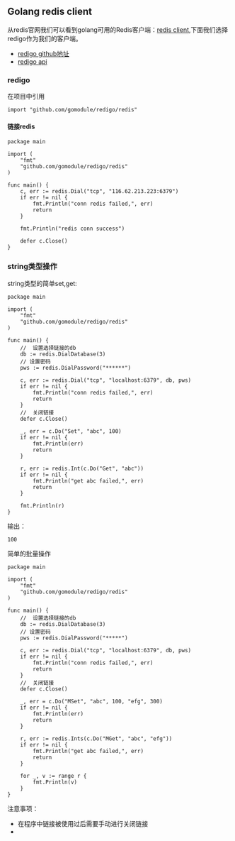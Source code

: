 ## Golang redis client
从redis官网我们可以看到golang可用的Redis客户端：[redis client](https://redis.io/clients#go),下面我们选择redigo作为我们的客户端。
* [redigo github地址](https://github.com/gomodule/redigo)
* [redigo api](https://godoc.org/github.com/gomodule/redigo/redis)

### redigo
在项目中引用
```
import "github.com/gomodule/redigo/redis"
```
#### 链接redis
```
package main

import (
	"fmt"
	"github.com/gomodule/redigo/redis"
)

func main() {
	c, err := redis.Dial("tcp", "116.62.213.223:6379")
	if err != nil {
		fmt.Println("conn redis failed,", err)
		return
	}

	fmt.Println("redis conn success")

	defer c.Close()
}
```
### string类型操作
string类型的简单set,get:
```
package main

import (
	"fmt"
	"github.com/gomodule/redigo/redis"
)

func main() {
	//  设置选择链接的db
	db := redis.DialDatabase(3)
	// 设置密码
	pws := redis.DialPassword("******")

	c, err := redis.Dial("tcp", "localhost:6379", db, pws)
	if err != nil {
		fmt.Println("conn redis failed,", err)
		return
	}
	//  关闭链接
	defer c.Close()

	_, err = c.Do("Set", "abc", 100)
	if err != nil {
		fmt.Println(err)
		return
	}

	r, err := redis.Int(c.Do("Get", "abc"))
	if err != nil {
		fmt.Println("get abc failed,", err)
		return
	}

	fmt.Println(r)
}
```
输出：
```
100
```
简单的批量操作
```
package main

import (
	"fmt"
	"github.com/gomodule/redigo/redis"
)

func main() {
	//  设置选择链接的db
	db := redis.DialDatabase(3)
	// 设置密码
	pws := redis.DialPassword("*****")

	c, err := redis.Dial("tcp", "localhost:6379", db, pws)
	if err != nil {
		fmt.Println("conn redis failed,", err)
		return
	}
	//  关闭链接
	defer c.Close()

	_, err = c.Do("MSet", "abc", 100, "efg", 300)
	if err != nil {
		fmt.Println(err)
		return
	}

	r, err := redis.Ints(c.Do("MGet", "abc", "efg"))
	if err != nil {
		fmt.Println("get abc failed,", err)
		return
	}

	for _, v := range r {
		fmt.Println(v)
	}
}
```
注意事项：
* 在程序中链接被使用过后需要手动进行关闭链接
* 
